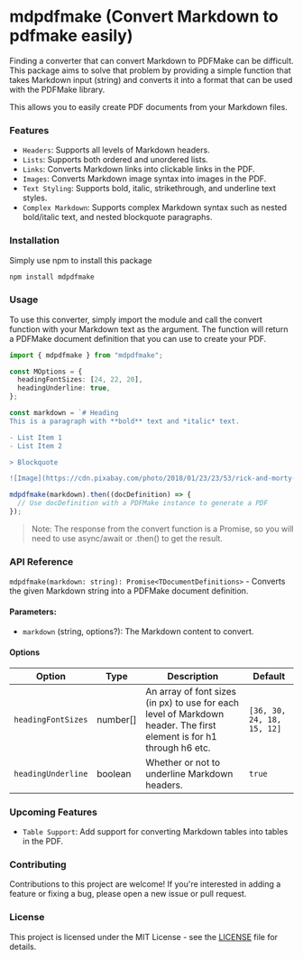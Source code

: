 # mdpdfmake (Convert Markdown to pdfmake easily)

Finding a converter that can convert Markdown to PDFMake can be difficult. This package aims to solve that problem by providing a simple function that takes Markdown input (string) and converts it into a format that can be used with the PDFMake library.

This allows you to easily create PDF documents from your Markdown files.

### Features

- `Headers`: Supports all levels of Markdown headers.
- `Lists`: Supports both ordered and unordered lists.
- `Links`: Converts Markdown links into clickable links in the PDF.
- `Images`: Converts Markdown image syntax into images in the PDF.
- `Text Styling`: Supports bold, italic, strikethrough, and underline text styles.
- `Complex Markdown`: Supports complex Markdown syntax such as nested bold/italic text, and nested blockquote paragraphs.

### Installation

Simply use npm to install this package

```bash
npm install mdpdfmake
```

### Usage

To use this converter, simply import the module and call the convert function with your Markdown text as the argument. The function will return a PDFMake document definition that you can use to create your PDF.

```ts
import { mdpdfmake } from "mdpdfmake";

const MOptions = {
  headingFontSizes: [24, 22, 20],
  headingUnderline: true,
};

const markdown = `# Heading
This is a paragraph with **bold** text and *italic* text.

- List Item 1
- List Item 2

> Blockquote

![Image](https://cdn.pixabay.com/photo/2018/01/23/23/53/rick-and-morty-3102795_1280.jpg)`;

mdpdfmake(markdown).then((docDefinition) => {
  // Use docDefinition with a PDFMake instance to generate a PDF
});
```

> Note: The response from the convert function is a Promise, so you will need to use async/await or .then() to get the result.

### API Reference

`mdpdfmake(markdown: string): Promise<TDocumentDefinitions>` - Converts the given Markdown string into a PDFMake document definition.

#### Parameters:

- `markdown` (string, options?): The Markdown content to convert.

#### Options

| Option             | Type     | Description                                                                                                          | Default                    |
| ------------------ | -------- | -------------------------------------------------------------------------------------------------------------------- | -------------------------- |
| `headingFontSizes` | number[] | An array of font sizes (in px) to use for each level of Markdown header. The first element is for h1 through h6 etc. | `[36, 30, 24, 18, 15, 12]` |
| `headingUnderline` | boolean  | Whether or not to underline Markdown headers.                                                                        | `true`                     |

### Upcoming Features

- `Table Support`: Add support for converting Markdown tables into tables in the PDF.

### Contributing

Contributions to this project are welcome! If you're interested in adding a feature or fixing a bug, please open a new issue or pull request.

### License

This project is licensed under the MIT License - see the [LICENSE](LICENSE.md) file for details.
